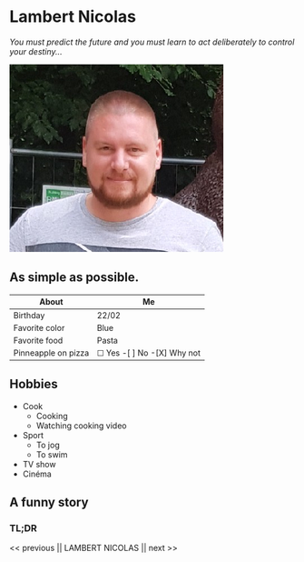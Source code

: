 # Lambert Nicolas #

*You must predict the future and you must learn to act deliberately to control your destiny...*

![This is an image](photo.jpeg)

## As simple as possible.

About | Me
--- | --- 
Birthday | 22/02
Favorite color | Blue
Favorite food | Pasta
Pinneapple on pizza | &#9744; Yes -[ ] No -[X] Why not

## Hobbies
- Cook
    - Cooking
    - Watching cooking video
- Sport
    - To jog
    - To swim
- TV show
- Cinéma

## A funny story 



### TL;DR 


<< previous || LAMBERT NICOLAS || next >>

  
